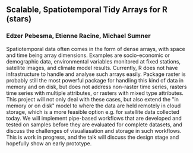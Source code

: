 ## Scalable, Spatiotemporal Tidy Arrays for R (stars)

### Edzer Pebesma, Etienne Racine, Michael Sumner

Spatiotemporal data often comes in the form of dense arrays, with
space and time being array dimensions. Examples are socio-economic
or demographic data, environmental variables monitored at fixed
stations, satellite images, and climate model results. Currently,
R does not have infrastructure to handle and analyse such arrays
easily. Package raster is probably still the most powerful package
for handling this kind of data in memory and on disk, but does not
address non-raster time series, rasters time series with multiple
attributes, or rasters with mixed type attributes. This project
will not only deal with these cases, but also extend the "in memory
or on disk" model to where the data are held remotely in
cloud storage, which is a more feasible option e.g. for satellite
data collected today. We will implement pipe-based workflows that
are developed and tested on samples before they are evaluated for
complete datasets, and discuss the challenges of visualiasation and
storage in such workflows. This is work in progress, and the talk
will discuss the design stage and hopefully show an early prototype.
